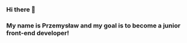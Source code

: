 ### Hi there 👋
### My name is Przemysław and my goal is to become a junior front-end developer!

<!--
**przkol/przkol** is a ✨ _special_ ✨ repository because its `README.md` (this file) appears on your GitHub profile.

Here are some ideas to get you started:
Hello 
- 🔭 I’m currently working on ...
- 🌱 I’m currently learning ...
- 👯 I’m looking to collaborate on ...
- 🤔 I’m looking for help with ...
- 💬 Ask me about ...
- 📫 How to reach me: ...
- 😄 Pronouns: ...
- ⚡ Fun fact: ...
-->
